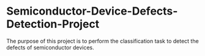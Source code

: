 # Semiconductor-Device-Defects-Detection-Project
The purpose of this project is to perform the classification task to detect the defects of semiconductor devices.
